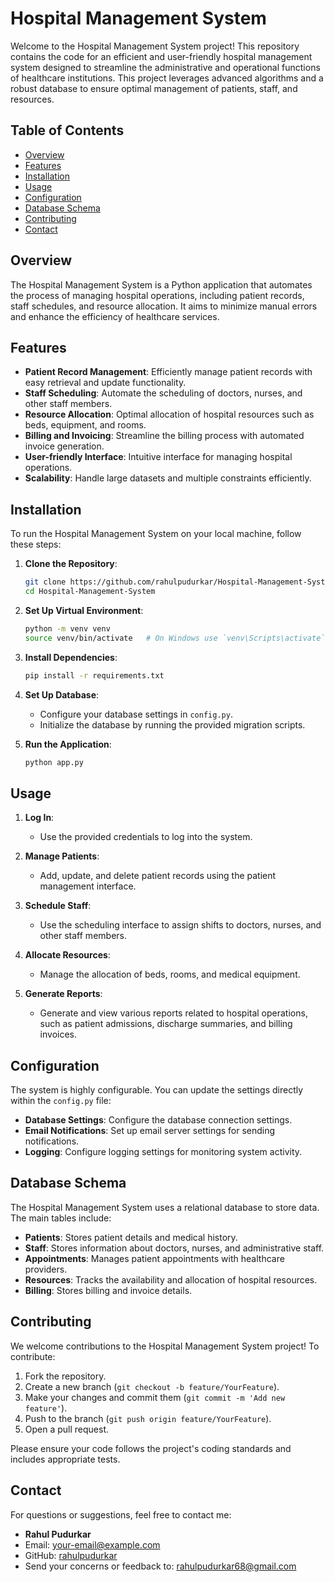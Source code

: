# Hospital Management System

Welcome to the Hospital Management System project! This repository contains the code for an efficient and user-friendly hospital management system designed to streamline the administrative and operational functions of healthcare institutions. This project leverages advanced algorithms and a robust database to ensure optimal management of patients, staff, and resources.

## Table of Contents
- [Overview](#overview)
- [Features](#features)
- [Installation](#installation)
- [Usage](#usage)
- [Configuration](#configuration)
- [Database Schema](#database-schema)
- [Contributing](#contributing)
- [Contact](#contact)

## Overview

The Hospital Management System is a Python application that automates the process of managing hospital operations, including patient records, staff schedules, and resource allocation. It aims to minimize manual errors and enhance the efficiency of healthcare services.

## Features

- **Patient Record Management**: Efficiently manage patient records with easy retrieval and update functionality.
- **Staff Scheduling**: Automate the scheduling of doctors, nurses, and other staff members.
- **Resource Allocation**: Optimal allocation of hospital resources such as beds, equipment, and rooms.
- **Billing and Invoicing**: Streamline the billing process with automated invoice generation.
- **User-friendly Interface**: Intuitive interface for managing hospital operations.
- **Scalability**: Handle large datasets and multiple constraints efficiently.

## Installation

To run the Hospital Management System on your local machine, follow these steps:

1. **Clone the Repository**:
   ```bash
   git clone https://github.com/rahulpudurkar/Hospital-Management-System.git
   cd Hospital-Management-System
   ```

2. **Set Up Virtual Environment**:
   ```bash
   python -m venv venv
   source venv/bin/activate   # On Windows use `venv\Scripts\activate`
   ```

3. **Install Dependencies**:
   ```bash
   pip install -r requirements.txt
   ```

4. **Set Up Database**:
   - Configure your database settings in `config.py`.
   - Initialize the database by running the provided migration scripts.

5. **Run the Application**:
   ```bash
   python app.py
   ```

## Usage

1. **Log In**:
   - Use the provided credentials to log into the system.

2. **Manage Patients**:
   - Add, update, and delete patient records using the patient management interface.

3. **Schedule Staff**:
   - Use the scheduling interface to assign shifts to doctors, nurses, and other staff members.

4. **Allocate Resources**:
   - Manage the allocation of beds, rooms, and medical equipment.

5. **Generate Reports**:
   - Generate and view various reports related to hospital operations, such as patient admissions, discharge summaries, and billing invoices.

## Configuration

The system is highly configurable. You can update the settings directly within the `config.py` file:

- **Database Settings**: Configure the database connection settings.
- **Email Notifications**: Set up email server settings for sending notifications.
- **Logging**: Configure logging settings for monitoring system activity.

## Database Schema

The Hospital Management System uses a relational database to store data. The main tables include:

- **Patients**: Stores patient details and medical history.
- **Staff**: Stores information about doctors, nurses, and administrative staff.
- **Appointments**: Manages patient appointments with healthcare providers.
- **Resources**: Tracks the availability and allocation of hospital resources.
- **Billing**: Stores billing and invoice details.

## Contributing

We welcome contributions to the Hospital Management System project! To contribute:

1. Fork the repository.
2. Create a new branch (`git checkout -b feature/YourFeature`).
3. Make your changes and commit them (`git commit -m 'Add new feature'`).
4. Push to the branch (`git push origin feature/YourFeature`).
5. Open a pull request.

Please ensure your code follows the project's coding standards and includes appropriate tests.

## Contact

For questions or suggestions, feel free to contact me:

- **Rahul Pudurkar**
- Email: [your-email@example.com](mailto:your-email@example.com)
- GitHub: [rahulpudurkar](https://github.com/rahulpudurkar)
- Send your concerns or feedback to: rahulpudurkar68@gmail.com
